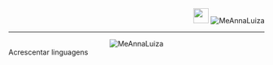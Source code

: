 <div align="right">
  <span float="left"><img src="https://cultofthepartyparrot.com/parrots/hd/60fpsparrot.gif" width="30" height="30"/></span>
  <span float="right"> <img src="https://komarev.com/ghpvc/?username=MeAnnaLuiza&label=Profile%20views&color=blueviolet&style=flat" alt="MeAnnaLuiza" /> </span>
 </div>
<hr>

<div align="center">  
  <img align="center"
    src="https://github-readme-stats.vercel.app/api/top-langs?username=MeAnnaLuiza&layout=compact&theme=dark&bg_color=0A0A0A"
    alt="MeAnnaLuiza" 
    bg_color=#808080/>
</div>

<div>Acrescentar linguagens</div>